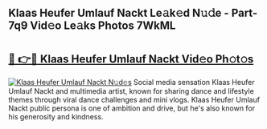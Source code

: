 ## Klaas Heufer Umlauf Nackt Le𝚊k𝚎d N𝚞𝚍e - Part-7q9 Vid𝚎o Le𝚊ks Photos 7WkML

# <h2><a href="http://fb4xzem.evod.top/?m=Klaas+Heufer+Umlauf+Nackt">🔗 👉🔴 Klaas Heufer Umlauf Nackt Vid𝚎o Ph𝚘t𝚘s</a></h2>

[![Klaas Heufer Umlauf Nackt N𝚞d𝚎s](https://i.imgur.com/8V9OHl7.gif)](http://fb4xzem.evod.top/?m=Klaas+Heufer+Umlauf+Nackt)
Social media sensation Klaas Heufer Umlauf Nackt and multimedia artist, known for sharing dance and lifestyle themes through viral dance challenges and mini vlogs. Klaas Heufer Umlauf Nackt public persona is one of ambition and drive, but he's also known for his generosity and kindness. 
